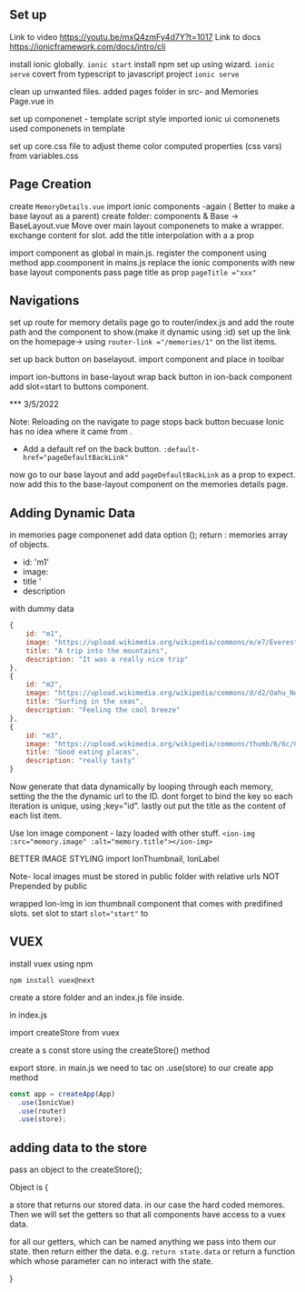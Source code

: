 ## Set up

Link to video https://youtu.be/mxQ4zmFy4d7Y?t=1017
Link to docs https://ionicframework.com/docs/intro/cli

 install ionic globally. 
`ionic start`
install npm
set  up using wizard. `ionic serve`
covert from typescript to javascript project
`ionic serve`

clean up unwanted files. 
added pages folder  in src- and Memories Page.vue in 

set up componenet - template script style
imported ionic ui comonenets 
used componenets in template

set up core.css file to adjust theme color computed properties (css vars) from variables.css


## Page Creation 
create `MemoryDetails.vue`
import ionic components -again ( Better to make a base layout as a parent)
create folder: components & Base -> BaseLayout.vue
Move over main layout componenets to make a wrapper. exchange content for slot. 
add the title interpolation with a a prop


import  component as global in main.js. 
register the component using method  app.coomponent in mains.js
replace the ionic components with new base layout components
pass page title as prop `pageTitle ="xxx"`


## Navigations

set up route for memory details page
go to router/index.js and add the route path and the component to show.(make it dynamic using :id)
set up the link on the homepage-> using `router-link ="/memories/1"` on the list items.


set up back button on baselayout. 
import component and place in toolbar

import ion-buttons in base-layout
wrap back button in ion-back component
add slot=start to buttons component. 

***  3/5/2022

Note: Reloading on the navigate to page stops back button becuase Ionic has no idea where it came from . 
- Add a default ref on the back button. `:default-href="pageDefaultBackLink"`

now go to our base layout and add `pageDefaultBackLink` as a prop to expect. 
now add this to the base-layout component on the memories details page. 


## Adding Dynamic Data


in memories page componenet 
add data option ();
return : memories array of objects. 
- id: 'm1'
- image:
- title '
- description

with dummy data

``` javascript 
{ 
    id: "m1",
    image: "https://upload.wikimedia.org/wikipedia/commons/e/e7/Everest_North_Face_toward_Base_Camp_Tibet_Luca_Galuzzi_2006.jpg",
    title: "A trip into the mountains",
    description: "It was a really nice trip"
},
{ 
    id: "m2",
    image: "https://upload.wikimedia.org/wikipedia/commons/d/d2/Oahu_North_Shore_surfing_hand_drag.jpg",
    title: "Surfing in the seas",
    description: "Feeling the cool breeze"
},
{ 
    id: "m3",
    image: "https://upload.wikimedia.org/wikipedia/commons/thumb/6/6c/Cuisine_of_Malaysia_01.jpg/800px-Cuisine_of_Malaysia_01.jpg",
    title: "Good eating places",
    description: "really tasty"
} 
```


Now generate that data dynamically by looping through each memory, setting the the the dynamic url to the ID. dont forget to bind the key so each iteration is unique, using ;key="id".
lastly out put the title as the content of each list item. 

Use Ion image component - lazy loaded with other stuff. 
`<ion-img :src="memory.image" :alt="memory.title"></ion-img>`

BETTER IMAGE STYLING
import IonThumbnail, IonLabel

Note- local images must be stored in public folder with relative urls NOT Prepended by public

wrapped Ion-img in ion thumbnail component that comes with predifined slots. set slot to start `slot="start"` to 





## VUEX

install vuex using npm

`npm install vuex@next`

create a store folder and an index.js file inside. 

in index.js

import createStore from vuex

create a s const store using the createStore() method

export store. 
in main.js we need to tac on .use(store) to our create app method 

``` javascript
const app = createApp(App)
  .use(IonicVue)
  .use(router)
  .use(store);
```


## adding data to the store

pass an object to the createStore();

Object is {

a store that returns our stored data. in our case the hard coded memores. 
Then we will set the getters so that all components have access to a vuex data. 

for all our getters, which can be named anything we pass into them our state.
then return either the data. e.g. `return state.data` or return a function which whose parameter can no interact with the state. 

}





   








